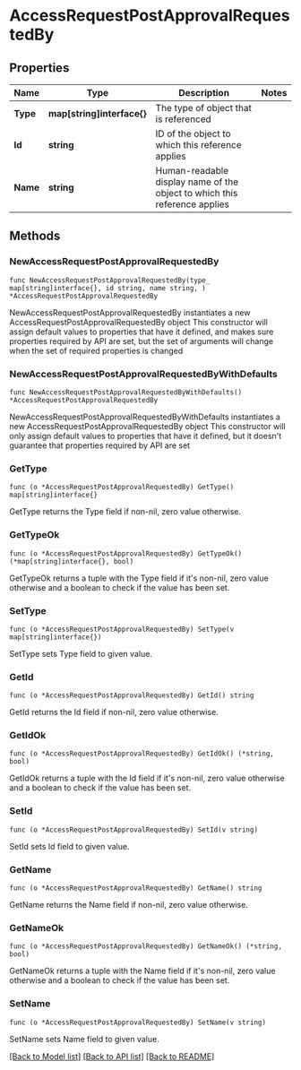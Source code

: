 # AccessRequestPostApprovalRequestedBy

## Properties

Name | Type | Description | Notes
------------ | ------------- | ------------- | -------------
**Type** | **map[string]interface{}** | The type of object that is referenced | 
**Id** | **string** | ID of the object to which this reference applies | 
**Name** | **string** | Human-readable display name of the object to which this reference applies | 

## Methods

### NewAccessRequestPostApprovalRequestedBy

`func NewAccessRequestPostApprovalRequestedBy(type_ map[string]interface{}, id string, name string, ) *AccessRequestPostApprovalRequestedBy`

NewAccessRequestPostApprovalRequestedBy instantiates a new AccessRequestPostApprovalRequestedBy object
This constructor will assign default values to properties that have it defined,
and makes sure properties required by API are set, but the set of arguments
will change when the set of required properties is changed

### NewAccessRequestPostApprovalRequestedByWithDefaults

`func NewAccessRequestPostApprovalRequestedByWithDefaults() *AccessRequestPostApprovalRequestedBy`

NewAccessRequestPostApprovalRequestedByWithDefaults instantiates a new AccessRequestPostApprovalRequestedBy object
This constructor will only assign default values to properties that have it defined,
but it doesn't guarantee that properties required by API are set

### GetType

`func (o *AccessRequestPostApprovalRequestedBy) GetType() map[string]interface{}`

GetType returns the Type field if non-nil, zero value otherwise.

### GetTypeOk

`func (o *AccessRequestPostApprovalRequestedBy) GetTypeOk() (*map[string]interface{}, bool)`

GetTypeOk returns a tuple with the Type field if it's non-nil, zero value otherwise
and a boolean to check if the value has been set.

### SetType

`func (o *AccessRequestPostApprovalRequestedBy) SetType(v map[string]interface{})`

SetType sets Type field to given value.


### GetId

`func (o *AccessRequestPostApprovalRequestedBy) GetId() string`

GetId returns the Id field if non-nil, zero value otherwise.

### GetIdOk

`func (o *AccessRequestPostApprovalRequestedBy) GetIdOk() (*string, bool)`

GetIdOk returns a tuple with the Id field if it's non-nil, zero value otherwise
and a boolean to check if the value has been set.

### SetId

`func (o *AccessRequestPostApprovalRequestedBy) SetId(v string)`

SetId sets Id field to given value.


### GetName

`func (o *AccessRequestPostApprovalRequestedBy) GetName() string`

GetName returns the Name field if non-nil, zero value otherwise.

### GetNameOk

`func (o *AccessRequestPostApprovalRequestedBy) GetNameOk() (*string, bool)`

GetNameOk returns a tuple with the Name field if it's non-nil, zero value otherwise
and a boolean to check if the value has been set.

### SetName

`func (o *AccessRequestPostApprovalRequestedBy) SetName(v string)`

SetName sets Name field to given value.



[[Back to Model list]](../README.md#documentation-for-models) [[Back to API list]](../README.md#documentation-for-api-endpoints) [[Back to README]](../README.md)


